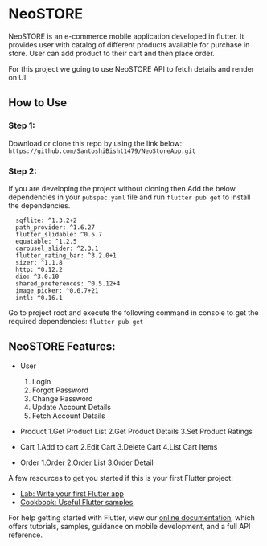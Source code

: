 # NeoSTORE

NeoSTORE is an e-commerce mobile application developed in flutter. It provides user with catalog of different products available for purchase in store. User can add product to their cart and then place order. 

For this project we going to use NeoSTORE API to fetch details and render on UI.

## How to Use

### Step 1:
Download or clone this repo by using the link below:
`https://github.com/SantoshiBisht1479/NeoStoreApp.git`

### Step 2:
If you are developing the project without cloning then
Add the below dependencies in your `pubspec.yaml` file and run `flutter pub get` to install the dependencies.

```flutter_bloc: ^6.1.1
  sqflite: ^1.3.2+2
  path_provider: ^1.6.27
  flutter_slidable: ^0.5.7
  equatable: ^1.2.5
  carousel_slider: ^2.3.1
  flutter_rating_bar: ^3.2.0+1
  sizer: ^1.1.8
  http: ^0.12.2
  dio: ^3.0.10
  shared_preferences: ^0.5.12+4
  image_picker: ^0.6.7+21
  intl: ^0.16.1
  ```

Go to project root and execute the following command in console to get the required dependencies:
`flutter pub get`

## NeoSTORE Features:
- User
    1. Login
    2. Forgot Password
    3. Change Password
    4. Update Account Details
    5. Fetch Account Details
     
- Product
     1.Get Product List
     2.Get Product Details
     3.Set Product Ratings
     
- Cart
     1.Add to cart
     2.Edit Cart
     3.Delete Cart
     4.List Cart Items
     
- Order
     1.Order
     2.Order List
     3.Order Detail
     
     



A few resources to get you started if this is your first Flutter project:

- [Lab: Write your first Flutter app](https://flutter.dev/docs/get-started/codelab)
- [Cookbook: Useful Flutter samples](https://flutter.dev/docs/cookbook)

For help getting started with Flutter, view our
[online documentation](https://flutter.dev/docs), which offers tutorials,
samples, guidance on mobile development, and a full API reference.
